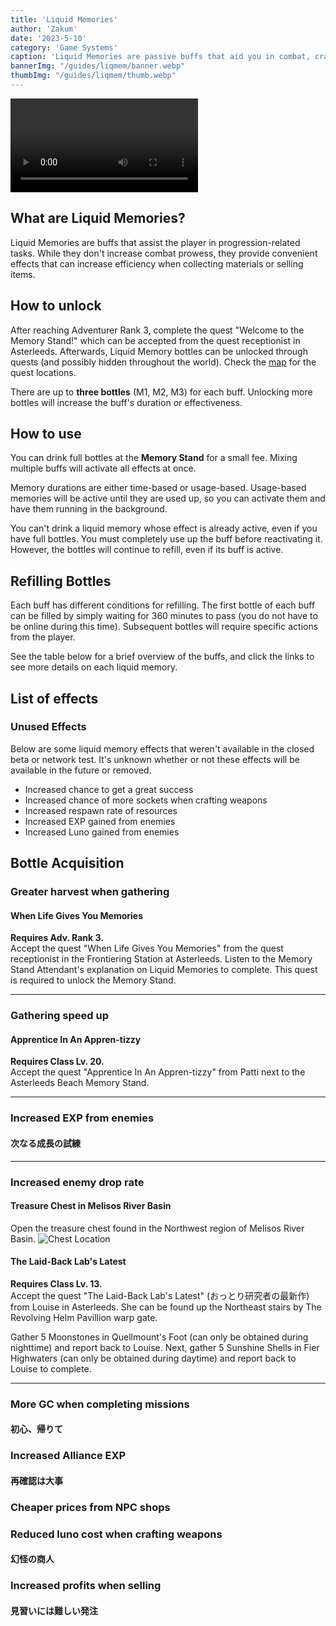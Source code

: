 ```yaml
---
title: 'Liquid Memories'
author: 'Zakum'
date: '2023-5-10'
category: 'Game Systems'
caption: 'Liquid Memories are passive buffs that aid you in combat, crafting, and resource gathering.'
bannerImg: "/guides/liqmem/banner.webp"
thumbImg: "/guides/liqmem/thumb.webp"
---
```


<!-- TO DO: Quest walkthroughs, Ticket explanations and acquisition methods -->

<script>
    import StickyNote from '$lib/components/StickyNote.svelte';
    import Video from '$lib/components/Video.svelte';
    import LiqMemTable from "./LiqMemTable.svelte";
</script>

<Video 
    title="Imagine System" 
    id="_q31d5P9-R0"
    bleed
/>

## What are Liquid Memories?
Liquid Memories are buffs that assist the player in progression-related tasks. While they don't increase combat prowess, they provide convenient effects that can increase efficiency when collecting materials or selling items.

## How to unlock
After reaching Adventurer Rank 3, complete the quest "Welcome to the Memory Stand!" which can be accepted from the quest receptionist in Asterleeds. 
Afterwards, Liquid Memory bottles can be unlocked through quests (and possibly hidden throughout the world). Check the [map](/map) for the quest locations.

There are up to **three bottles** (M1, M2, M3) for each buff. Unlocking more bottles will increase the buff's duration or effectiveness.

## How to use
You can drink full bottles at the **Memory Stand** for a small fee. Mixing multiple buffs will activate all effects at once. 

Memory durations are either time-based or usage-based. Usage-based memories will be active until they are used up, so you can activate them and have them running in the background.

<StickyNote type="note">
    You can't drink a liquid memory whose effect is already active, even if you have full bottles. You must completely use up the buff before reactivating it. However, the bottles will continue to refill, even if its buff is active.
</StickyNote>

## Refilling Bottles
Each buff has different conditions for refilling. The first bottle of each buff can be filled by simply waiting for 360 minutes to pass (you do not have to be online during this time). Subsequent bottles will require specific actions from the player.

See the table below for a brief overview of the buffs, and click the links to see more details on each liquid memory.

## List of effects
<LiqMemTable />

### Unused Effects
Below are some liquid memory effects that weren't available in the closed beta or network test. It's unknown whether or not these effects will be available in the future or removed.
- Increased chance to get a great success
- Increased chance of more sockets when crafting weapons 
- Increased respawn rate of resources
- Increased EXP gained from enemies
- Increased Luno gained from enemies

## Bottle Acquisition

### Greater harvest when gathering
#### When Life Gives You Memories
**Requires Adv. Rank 3.**  
Accept the quest "When Life Gives You Memories" from the quest receptionist in the Frontiering Station at Asterleeds. Listen to the Memory Stand Attendant's explanation on Liquid Memories to complete. This quest is required to unlock the Memory Stand.

<hr>

### Gathering speed up
#### Apprentice In An Appren-tizzy
**Requires Class Lv. 20.**  
Accept the quest "Apprentice In An Appren-tizzy" from Patti next to the Asterleeds Beach Memory Stand. 
<!-- Speak to Hanna at the Shrine entrance in Asterleeds. Complete Pillar of Divinity (Advanced Survey) to obtain the Engram Collector and give it to Hanna. Report back to Patti to complete. -->

<hr>

### Increased EXP from enemies
#### 次なる成長の試練

<hr>


### Increased enemy drop rate
#### Treasure Chest in Melisos River Basin
Open the treasure chest found in the Northwest region of Melisos River Basin.
![Chest Location](https://cdn.discordapp.com/attachments/1066964551444201473/1097469547176546304/image.png)

#### The Laid-Back Lab's Latest
**Requires Class Lv. 13.**  
Accept the quest "The Laid-Back Lab's Latest" (おっとり研究者の最新作) from Louise in Asterleeds. She can be found up the Northeast stairs by The Revolving Helm Pavillion warp gate. 

Gather 5 Moonstones in Quellmount's Foot (can only be obtained during nighttime) and report back to Louise. Next, gather 5 Sunshine Shells in Fier Highwaters (can only be obtained during daytime) and report back to Louise to complete. <!-- ルイーゼ, 廻る舵輪亭, 空間転送ポータル, 満月石, ニッコウガイ -->

<hr>

### More GC when completing missions
#### 初心、帰りて

### Increased Alliance EXP
#### 再確認は大事

### Cheaper prices from NPC shops

### Reduced luno cost when crafting weapons
#### 幻怪の商人

### Increased profits when selling
#### 見習いには難しい発注

<style lang="scss">

    @for $i from 2 through 10 {
        h3:nth-of-type(#{$i})::before {
            content: '';
            display: inline-block;
            width: 48px;
            height: 48px;
            transform: scale(1.3);
            margin: -0.75rem 0 -0.75rem -0.8rem;
            background-size: cover;
            pointer-events: none;

            @if $i <= 5 {
                background-image: url('/images/liquidMemory/orange.png');
            }
            @if $i > 5 and $i <= 6 {
                background-image: url('/images/liquidMemory/blue.png');
            }
            @if $i > 6 and $i <= 7 {
                background-image: url('/images/liquidMemory/purple.png');
            }
            @if $i > 7 and $i <= 10 {
                background-image: url('/images/liquidMemory/green.png');
            }
        }

        // Color coded Table of Contents
        // Index is 1 lower than above because nth-of-type does not count the h3 "Unused Effects" here, while it does above.
        .toc-item-h3:nth-of-type(#{$i - 1}) {
            @if $i <= 4 {
                color: #ed6f18;
            } 
            @if $i > 4 and $i <= 5 {
                color: #63b3b7;
            }
            @if $i > 5 and $i <= 6 {
                color: #6c3588;
            }
            @if $i > 6 and $i <= 10 {
                color: #419f3f;
            }
        }
    }

    h4 {
        font-size: 1em;
        & + p {
            margin-top: 0;
        }
    }

    .toc-item-h4 {
        color: var(--text1);
        list-style: number;
        margin-left: 1rem;
    }
</style>